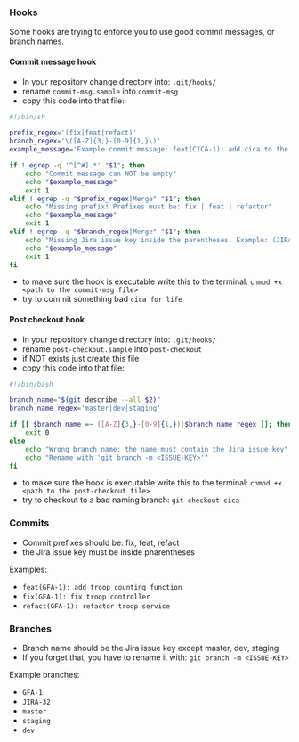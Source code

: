 ### Hooks

Some hooks are trying to enforce you to use good commit messages, or branch names.

#### Commit message hook

- In your repository change directory into: `.git/hooks/`
- rename `commit-msg.sample` into `commit-msg`
- copy this code into that file:

```sh
#!/bin/sh

prefix_regex='(fix|feat|refact)'
branch_regex='\([A-Z]{3,}-[0-9]{1,}\)'
example_message='Example commit message: feat(CICA-1): add cica to the console'

if ! egrep -q '^[^#].*' "$1"; then
	echo "Commit message can NOT be empty"
	echo "$example_message"
	exit 1
elif ! egrep -q "$prefix_regex|Merge" "$1"; then
   	echo "Missing prefix! Prefixes must be: fix | feat | refactor"
	echo "$example_message"
	exit 1
elif ! egrep -q "$branch_regex|Merge" "$1"; then
   	echo "Missing Jira issue key inside the parentheses. Example: (JIRA-2)"
	echo "$example_message"
	exit 1
fi
```

- to make sure the hook is executable write this to the terminal: `chmod +x <path to the commit-msg file>`
- try to commit something bad `cica for life`

#### Post checkout hook

- In your repository change directory into: `.git/hooks/`
- rename `post-checkout.sample` into `post-checkout`
- if NOT exists just create this file
- copy this code into that file:

```bash
#!/bin/bash

branch_name="$(git describe --all $2)"
branch_name_regex='master|dev|staging'

if [[ $branch_name =~ ([A-Z]{3,}-[0-9]{1,})|$branch_name_regex ]]; then
    exit 0
else
    echo "Wrong branch name: the name must contain the Jira issue key"
    echo "Rename with 'git branch -m <ISSUE-KEY>'"
fi
```

- to make sure the hook is executable write this to the terminal: `chmod +x <path to the post-checkout file>`
- try to checkout to a bad naming branch: `git checkout cica`

### Commits

- Commit prefixes should be: fix, feat, refact
- the Jira issue key must be inside pharentheses

Examples:

- `feat(GFA-1): add troop counting function`
- `fix(GFA-1): fix troop controller`
- `refact(GFA-1): refactor troop service`

### Branches

- Branch name should be the Jira issue key except master, dev, staging
- If you forget that, you have to rename it with: `git branch -m <ISSUE-KEY>`

Example branches:

- `GFA-1`
- `JIRA-32`
- `master`
- `staging`
- `dev`
